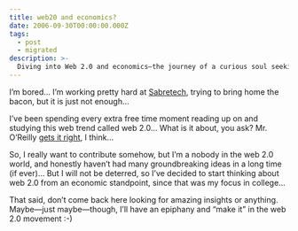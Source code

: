 ```yaml
---
title: web20 and economics?
date: 2006-09-30T00:00:00.000Z
tags:
  - post
  - migrated
description: >-
  Diving into Web 2.0 and economics—the journey of a curious soul seeking epiphanies in the digital wave, hoping to make a mark in the web world!
---
```


I’m bored… I’m working pretty hard at [Sabretech](http://www.sabretechllc.com), trying to bring home the bacon, but it is just not enough…

I’ve been spending every extra free time moment reading up on and studying this web trend called web 2.0… What is it about, you ask? Mr. O’Reilly [gets it right](http://radar.oreilly.com/archives/2005/10/web_20_compact_definition.html), I think…

So, I really want to contribute somehow, but I’m a nobody in the web 2.0 world, and honestly haven’t had many groundbreaking ideas in a long time (if ever)… But I will not be deterred, so I’ve decided to start thinking about web 2.0 from an economic standpoint, since that was my focus in college…

That said, don’t come back here looking for amazing insights or anything. Maybe—just maybe—though, I’ll have an epiphany and “make it” in the web 2.0 movement :-)
